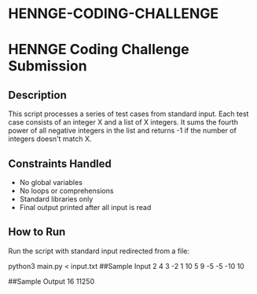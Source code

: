 # HENNGE-CODING-CHALLENGE
# HENNGE Coding Challenge Submission

## Description
This script processes a series of test cases from standard input. Each test case consists of an integer X and a list of X integers. It sums the fourth power of all negative integers in the list and returns -1 if the number of integers doesn't match X.

## Constraints Handled
- No global variables
- No loops or comprehensions
- Standard libraries only
- Final output printed after all input is read

## How to Run
Run the script with standard input redirected from a file:


python3 main.py < input.txt
##Sample Input
2
4
3 -2 1 10
5
9 -5 -5 -10 10


##Sample Output
16
11250
